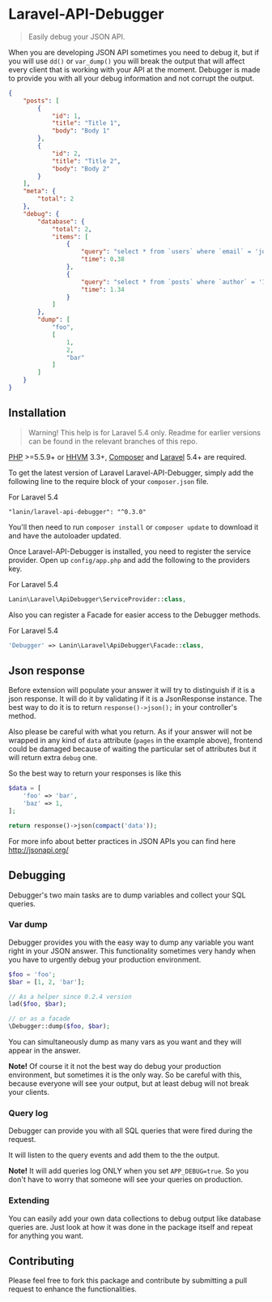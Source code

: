 # Laravel-API-Debugger
> Easily debug your JSON API.

When you are developing JSON API sometimes you need to debug it, but if you will use `dd()` or `var_dump()` you will break the output that will affect every client that is working with your API at the moment. Debugger is made to provide you with all your debug information and not corrupt the output.

```json
{
    "posts": [
        {
            "id": 1,
            "title": "Title 1",
            "body": "Body 1"
        },        
        {
            "id": 2,
            "title": "Title 2",
            "body": "Body 2"
        }
    ],
    "meta": {
        "total": 2
    },
    "debug": {
        "database": {
            "total": 2,
            "items": [
                {
                    "query": "select * from `users` where `email` = 'john.doe@acme.com' limit 1;",
                    "time": 0.38
                },
                {
                    "query": "select * from `posts` where `author` = '1';",
                    "time": 1.34
                }
            ]
        },
        "dump": [
            "foo",
            [
                1,
                2,
                "bar"
            ]
        ]
    }
}
```

## Installation

> Warning! This help is for Laravel 5.4 only. Readme for earlier versions can be found in the relevant branches of this repo.

[PHP](https://php.net) >=5.5.9+ or [HHVM](http://hhvm.com) 3.3+, [Composer](https://getcomposer.org) and [Laravel](http://laravel.com) 5.4+ are required.

To get the latest version of Laravel Laravel-API-Debugger, simply add the following line to the require block of your `composer.json` file.

For Laravel 5.4
```
"lanin/laravel-api-debugger": "^0.3.0"
```

You'll then need to run `composer install` or `composer update` to download it and have the autoloader updated.

Once Laravel-API-Debugger is installed, you need to register the service provider. Open up `config/app.php` and add the following to the providers key.

For Laravel 5.4
```php
Lanin\Laravel\ApiDebugger\ServiceProvider::class,
```

Also you can register a Facade for easier access to the Debugger methods.

For Laravel 5.4
```php
'Debugger' => Lanin\Laravel\ApiDebugger\Facade::class,
```

## Json response

Before extension will populate your answer it will try to distinguish if it is a json response. It will do it by validating if it is a JsonResponse instance. The best way to do it is to return `response()->json();` in your controller's method.

Also please be careful with what you return. As if your answer will not be wrapped in any kind of `data` attribute (`pages` in the example above), frontend could be damaged because of waiting the particular set of attributes but it will return extra `debug` one.

So the best way to return your responses is like this 
```php
$data = [
    'foo' => 'bar',
    'baz' => 1,
];

return response()->json(compact('data'));
```

For more info about better practices in JSON APIs you can find here http://jsonapi.org/

## Debugging

Debugger's two main tasks are to dump variables and collect your SQL queries. 

### Var dump

Debugger provides you with the easy way to dump any variable you want right in your JSON answer. This functionality sometimes very handy when you have to urgently debug your production environment.

```php
$foo = 'foo';
$bar = [1, 2, 'bar'];

// As a helper since 0.2.4 version
lad($foo, $bar);

// or as a facade
\Debugger::dump($foo, $bar);
```

You can simultaneously dump as many vars as you want and they will appear in the answer.

**Note!** Of course it it not the best way do debug your production environment, but sometimes it is the only way. So be careful with this, because everyone will see your output, but at least debug will not break your clients.

### Query log

Debugger can provide you with all SQL queries that were fired during the request.

It will listen to the query events and add them to the the output.

**Note!** It will add queries log ONLY when you set `APP_DEBUG=true`. So you don't have to worry that someone will see your queries on production.


### Extending

You can easily add your own data collections to debug output like database queries are. 
Just look at how it was done in the package itself and repeat for anything you want.

## Contributing

Please feel free to fork this package and contribute by submitting a pull request to enhance the functionalities.
